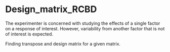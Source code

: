 # Design_matrix_RCBD
The experimenter is concerned with studying the effects of a single factor on a response of interest. However, variability from another factor that is not of interest is expected.

Finding transpose and design matrix for a given matrix.
